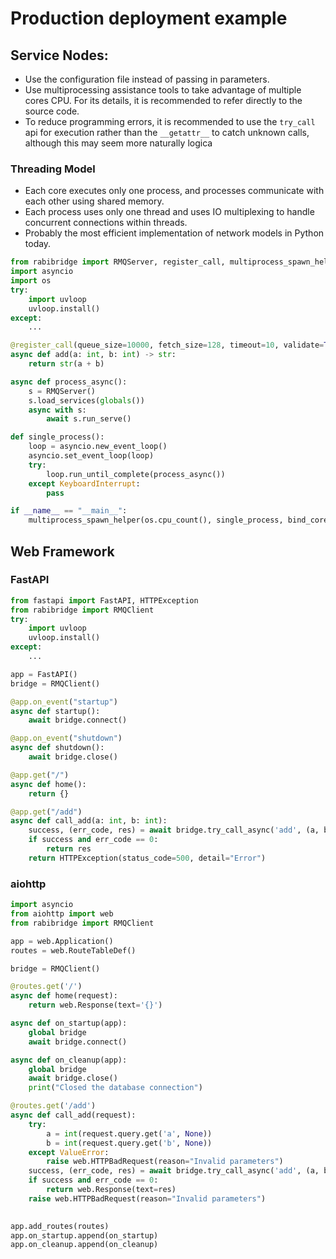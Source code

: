 # Production deployment example





## Service Nodes:

- Use the configuration file instead of passing in parameters.
- Use multiprocessing assistance tools to take advantage of multiple cores CPU. For its details, it is recommended to refer directly to the source code.
- To reduce programming errors, it is recommended to use the `try_call` api for execution rather than the `__getattr__` to catch unknown calls, although this may seem more naturally logica

### Threading Model

- Each core executes only one process, and processes communicate with each other using shared memory. 
- Each process uses only one thread and uses IO multiplexing to handle concurrent connections within threads.
- Probably the most efficient implementation of network models in Python today.

```python
from rabibridge import RMQServer, register_call, multiprocess_spawn_helper
import asyncio
import os
try:
    import uvloop
    uvloop.install()
except:
    ...

@register_call(queue_size=10000, fetch_size=128, timeout=10, validate=True)
async def add(a: int, b: int) -> str:
    return str(a + b)

async def process_async():
    s = RMQServer()
    s.load_services(globals())
    async with s:
        await s.run_serve()

def single_process():
    loop = asyncio.new_event_loop()
    asyncio.set_event_loop(loop)
    try:
        loop.run_until_complete(process_async())
    except KeyboardInterrupt:
        pass

if __name__ == "__main__":
    multiprocess_spawn_helper(os.cpu_count(), single_process, bind_core=True)
```

## Web Framework

### FastAPI
```python
from fastapi import FastAPI, HTTPException
from rabibridge import RMQClient
try:
    import uvloop
    uvloop.install()
except:
    ...

app = FastAPI()
bridge = RMQClient()

@app.on_event("startup")
async def startup():
    await bridge.connect()

@app.on_event("shutdown")
async def shutdown():
    await bridge.close()

@app.get("/")
async def home():
    return {}

@app.get("/add")
async def call_add(a: int, b: int):
    success, (err_code, res) = await bridge.try_call_async('add', (a, b), ftype="async", timeout=10)
    if success and err_code == 0:
        return res
    return HTTPException(status_code=500, detail="Error")
```

### aiohttp
```python
import asyncio
from aiohttp import web
from rabibridge import RMQClient

app = web.Application()
routes = web.RouteTableDef()

bridge = RMQClient()

@routes.get('/')
async def home(request):
    return web.Response(text='{}')

async def on_startup(app):
    global bridge
    await bridge.connect()

async def on_cleanup(app):
    global bridge
    await bridge.close()
    print("Closed the database connection")

@routes.get('/add')
async def call_add(request):
    try:
        a = int(request.query.get('a', None))
        b = int(request.query.get('b', None))
    except ValueError:
        raise web.HTTPBadRequest(reason="Invalid parameters")
    success, (err_code, res) = await bridge.try_call_async('add', (a, b), ftype="async", timeout=10)
    if success and err_code == 0:
        return web.Response(text=res)
    raise web.HTTPBadRequest(reason="Invalid parameters")
    

app.add_routes(routes)
app.on_startup.append(on_startup)
app.on_cleanup.append(on_cleanup)
```